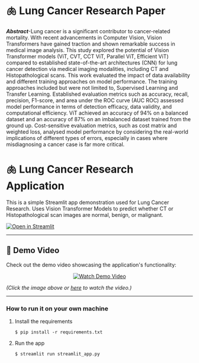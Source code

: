 #  🫁 Lung Cancer Research Paper

***Abstract***-Lung cancer is a significant contributor to 
cancer-related mortality. With recent advancements in 
Computer Vision, Vision Transformers have gained traction 
and shown remarkable success in medical image analysis. This 
study explored the potential of Vision Transformer models (ViT, 
CVT, CCT ViT, Parallel ViT, Efficient ViT) compared to 
established state-of-the-art architectures (CNN) for lung 
cancer detection via medical imaging modalities, including CT 
and Histopathological scans. This work evaluated the impact of 
data availability and different training approaches on model 
performance. The training approaches included but were not 
limited to, Supervised Learning and Transfer Learning. 
Established evaluation metrics such as accuracy, recall, 
precision, F1-score, and area under the ROC curve (AUC
ROC) assessed model performance in terms of detection 
efficacy, data validity, and computational efficiency. ViT 
achieved an accuracy of 94% on a balanced dataset and an 
accuracy of 87% on an imbalanced dataset trained from the 
ground up. Cost-sensitive evaluation metrics, such as cost 
matrix and weighted loss, analysed model performance by 
considering the real-world implications of different types of 
errors, especially in cases where misdiagnosing a cancer case 
is far more critical.

#  🫁 Lung Cancer Research Application

This is a simple Streamlit app demonstration used for Lung Cancer Research. Uses Vision Transformer Models to predict whether CT or Histopathological scan images are normal, benign, or malignant.

[![Open in Streamlit](https://static.streamlit.io/badges/streamlit_badge_black_white.svg)](https://lung-cancer-research.streamlit.app/)

---

## 🎥 Demo Video  

Check out the demo video showcasing the application's functionality:  

<p align="center">
  <a href="https://www.youtube.com/watch?v=nGwYNtuyl8E">
    <img src="https://img.youtube.com/vi/nGwYNtuyl8E/0.jpg" alt="Watch Demo Video" />
  </a>
</p>  

*(Click the image above or [here](https://www.youtube.com/watch?v=nGwYNtuyl8E) to watch the video.)*  

---

### How to run it on your own machine

1. Install the requirements

   ```
   $ pip install -r requirements.txt
   ```

2. Run the app

   ```
   $ streamlit run streamlit_app.py
   ```
